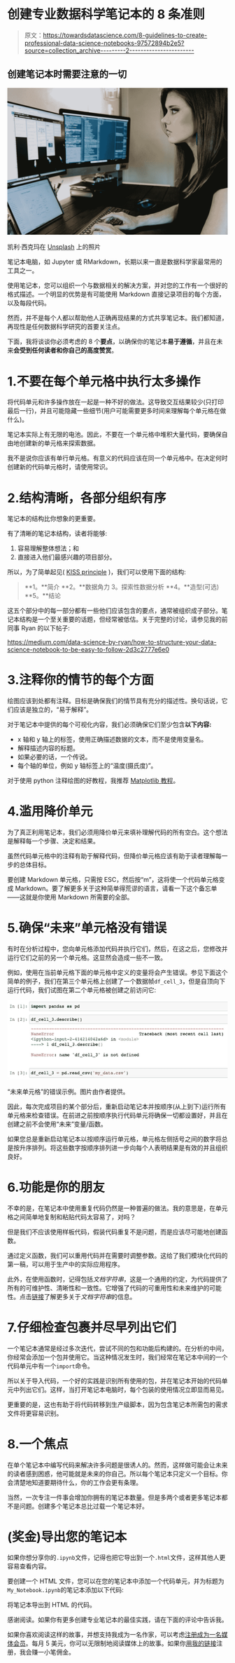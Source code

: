 # 创建专业数据科学笔记本的 8 条准则

> 原文：<https://towardsdatascience.com/8-guidelines-to-create-professional-data-science-notebooks-97572894b2e5?source=collection_archive---------2----------------------->

## 创建笔记本时需要注意的一切

![](img/40473da75df2cfa76f8f67023830860f.png)

凯利·西克玛在 [Unsplash](https://unsplash.com?utm_source=medium&utm_medium=referral) 上的照片

笔记本电脑，如 Jupyter 或 RMarkdown，长期以来一直是数据科学家最常用的工具之一。

使用笔记本，您可以组织一个与数据相关的解决方案，并对您的工作有一个很好的格式描述。一个明显的优势是有可能使用 Markdown 直接记录项目的每个方面，以及每段代码。

然而，并不是每个人都以帮助他人正确再现结果的方式共享笔记本。我们都知道，再现性是任何数据科学研究的首要关注点。

下面，我将谈谈你必须考虑的 8 个**要点**，以确保你的笔记本**易于遵循**，并且在未来**会受到任何读者和你自己的高度赞赏**。

# 1.不要在每个单元格中执行太多操作

将代码单元和许多操作放在一起是一种不好的做法。这导致交互结果较少(只打印最后一行)，并且可能隐藏一些细节(用户可能需要更多时间来理解每个单元格在做什么)。

笔记本实际上有无限的电池。因此，不要在一个单元格中堆积大量代码，要确保自由地创建新的单元格来探索数据。

我不是说你应该有单行单元格。有意义的代码应该在同一个单元格中。在决定何时创建新的代码单元格时，请使用常识。

# 2.结构清晰，各部分组织有序

笔记本的结构比你想象的更重要。

有了清晰的笔记本结构，读者将能够:

1.  容易理解整体想法；和
2.  直接进入他们最感兴趣的项目部分。

所以，为了简单起见( [KISS principle](https://en.wikipedia.org/wiki/KISS_principle) )，我们可以使用下面的结构:

> **1。**简介
> **2。**数据角力
> 3。探索性数据分析
> **4。**造型(可选)
> **5。**结论

这五个部分中的每一部分都有一些他们应该包含的要点，通常被组织成子部分。笔记本结构是一个至关重要的话题，但经常被低估。关于完整的讨论，请参见我的前同事 Ryan 的以下帖子:

<https://medium.com/data-science-by-ryan/how-to-structure-your-data-science-notebook-to-be-easy-to-follow-2d3c2777e6e0>  

# 3.注释你的情节的每个方面

绘图应该到处都有注释。目标是确保我们的情节具有充分的描述性。换句话说，它们应该是独立的，“易于解释”。

对于笔记本中提供的每个可视化内容，我们必须确保它们至少包含**以下内容:**

*   x 轴和 y 轴上的标签，使用正确描述数据的文本，而不是使用变量名。
*   解释描述内容的标题。
*   如果必要的话，一个传说。
*   每个轴的单位，例如 y 轴标签上的“温度(摄氏度)”。

对于使用 python 注释绘图的好教程，我推荐 [Matplotlib 教程](https://github.com/rougier/matplotlib-tutorial)。

# 4.滥用降价单元

为了真正利用笔记本，我们必须用降价单元来填补理解代码的所有空白。这个想法是解释每一个步骤、决定和结果。

虽然代码单元格中的注释有助于解释代码，但降价单元格应该有助于读者理解每一步的总体目标。

要创建 Markdown 单元格，只需按 ESC，然后按“m”，这将使一个代码单元格变成 Markdown。要了解更多关于这种简单得荒谬的语言，请看一下这个备忘单——这就是你使用 Markdown 所需要的全部。

# 5.确保“未来”单元格没有错误

有时在分析过程中，您向单元格添加代码并执行它们，然后，在这之后，您修改并运行它们之前的另一个单元格。这显然会造成一些不一致。

例如，使用在当前单元格下面的单元格中定义的变量将会产生错误。参见下面这个简单的例子，我们在第三个单元格上创建了一个数据帧`df_cell_3`，但是自顶向下运行代码，我们试图在第二个单元格被创建之前访问它:

![](img/5c4456c6354ade3436f44b87ac31df6b.png)

“未来单元格”的错误示例。图片由作者提供。

因此，每次完成项目的某个部分后，重新启动笔记本并按顺序(从上到下)运行所有单元格来检查错误。在前进之前按顺序执行代码单元将确保一切都设置好，并且在创建之前不会使用“未来”变量/函数。

如果您总是重新启动笔记本以按顺序运行单元格，单元格左侧括号之间的数字将总是按升序排列。将这些数字按顺序排列进一步向每个人表明结果是有效的并且组织良好。

# 6.功能是你的朋友

不幸的是，在笔记本中使用重复代码仍然是一种普遍的做法。我的意思是，在单元格之间简单地复制和粘贴代码太容易了，对吗？

但是我们不应该使用样板代码，假装代码重复不是问题，而是应该尽可能地创建函数。

通过定义函数，我们可以重用代码并在需要时调整参数。这给了我们模块化代码的第一稿，可以用于生产中的实际应用程序。

此外，在使用函数时，记得包括*文档字符串*，这是一个通用的约定，为代码提供了所有的可维护性、清晰性和一致性。它增强了代码的可重用性和未来维护的可能性。点击[链接](https://www.python.org/dev/peps/pep-0257/)了解更多关于*文档字符串*的信息。

# 7.仔细检查包裹并尽早列出它们

一个笔记本通常是经过多次迭代，尝试不同的包和功能后构建的。在分析的中间，你经常会添加一个包并使用它。当这种情况发生时，我们经常在笔记本中间的一个代码单元中有一个`import`命令。

所以关于导入代码，一个好的实践是识别所有使用的包，并在笔记本开始的代码单元中列出它们。这样，当打开笔记本电脑时，每个包装的使用情况立即显而易见。

更重要的是，这也有助于将代码转移到生产级脚本，因为包含笔记本所需包的需求文件将更容易识别。

# 8.一个焦点

在单个笔记本中编写代码来解决许多问题是很诱人的。然而，这样做可能会让未来的读者感到困惑，他可能就是未来的你自己。所以每个笔记本只定义一个目标。你会清楚地知道要期待什么，你的工作会更有条理。

当然，一次专注一件事会增加你拥有的笔记本数量。但是多两个或者更多笔记本都不是问题。创建多个笔记本总比过载一个笔记本好。

# (奖金)导出您的笔记本

如果你想分享你的`.ipynb`文件，记得也把它导出到一个`.html`文件，这样其他人更容易查看内容。

要创建一个 HTML 文件，您可以在您的笔记本中添加一个代码单元，并为标题为`My_Notebook.ipynb`的笔记本添加以下代码:

将笔记本导出到 HTML 的代码。

感谢阅读。如果你有更多创建专业笔记本的最佳实践，请在下面的评论中告诉我。

如果你喜欢阅读这样的故事，并想支持我成为一名作家，可以考虑[注册成为一名媒体会员](https://medium.com/@ricardocarvalhods/membership)。每月 5 美元，你可以无限制地阅读媒体上的故事。如果你[用我的链接](https://medium.com/@ricardocarvalhods/membership)注册，我会赚一小笔佣金。